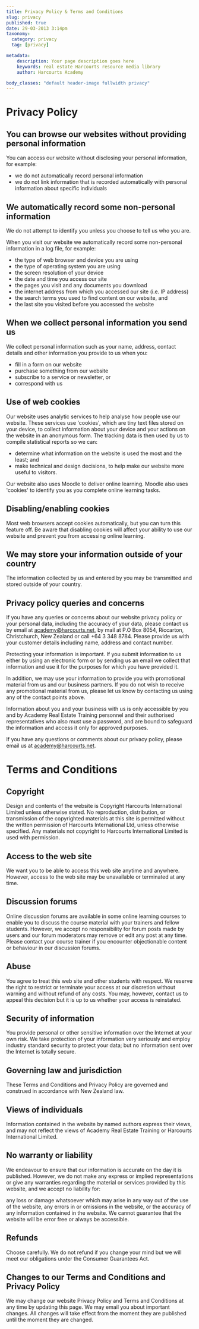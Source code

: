 ```yaml
---
title: Privacy Policy & Terms and Conditions
slug: privacy
published: true
date: 29-03-2013 3:14pm
taxonomy:
  category: privacy
  tag: [privacy]

metadata:
    description: Your page description goes here
    keywords: real estate Harcourts resource media library
    author: Harcourts Academy

body_classes: "default header-image fullwidth privacy"
---
```


# Privacy Policy

## You can browse our websites without providing personal information

You can access our website without disclosing your personal information, for example:

- we do not automatically record personal information
- we do not link information that is recorded automatically with personal information about specific individuals

## We automatically record some non-personal information

We do not attempt to identify you unless you choose to tell us who you are.

When you visit our website we automatically record some non-personal information in a log file, for example:

- the type of web browser and device you are using
- the type of operating system you are using
- the screen resolution of your device
- the date and time you access our site
- the pages you visit and any documents you download
- the internet address from which you accessed our site (i.e. IP address)
- the search terms you used to find content on our website, and
- the last site you visited before you accessed the website

## When we collect personal information you send us

We collect personal information such as your name, address, contact details and other information you provide to us when you:

- fill in a form on our website
- purchase something from our website
- subscribe to a service or newsletter, or
- correspond with us

## Use of web cookies

Our website uses analytic services to help analyse how people use our website. These services use 'cookies', which are tiny text files stored on your device, to collect information about your device and your actions on the website in an anonymous form. The tracking data is then used by us to compile statistical reports so we can:

- determine what information on the website is used the most and the least; and
- make technical and design decisions, to help make our website more useful to visitors.

Our website also uses Moodle to deliver online learning. Moodle also uses 'cookies' to identify you as you complete online learning tasks.

## Disabling/enabling cookies

Most web browsers accept cookies automatically, but you can turn this feature off. Be aware that disabling cookies will affect your ability to use our website and prevent you from accessing online learning.

## We may store your information outside of your country

The information collected by us and entered by you may be transmitted and stored outside of your country.

## Privacy policy queries and concerns

If you have any queries or concerns about our website privacy policy or your personal data, including the accuracy of your data, please contact us by email at [academy@harcourts.net](mailto:academy@harcourts.net), by mail at P.O Box 8054, Riccarton, Christchurch, New Zealand or call +64 3 348 8784. Please provide us with your customer details including name, address and contact number.

Protecting your information is important. If you submit information to us either by using an electronic form or by sending us an email we collect that information and use it for the purposes for which you have provided it.

In addition, we may use your information to provide you with promotional material from us and our business partners. If you do not wish to receive any promotional material from us, please let us know by contacting us using any of the contact points above.

Information about you and your business with us is only accessible by you and by Academy Real Estate Training personnel and their authorised representatives who also must use a password, and are bound to safeguard the information and access it only for approved purposes.

If you have any questions or comments about our privacy policy, please email us at [academy@harcourts.net](mailto:academy@harcourts.net).

# Terms and Conditions

## Copyright

Design and contents of the website is Copyright Harcourts International Limited unless otherwise stated. No reproduction, distribution, or transmission of the copyrighted materials at this site is permitted without the written permission of Harcourts International Ltd, unless otherwise specified. Any materials not copyright to Harcourts International Limited is used with permission.

## Access to the web site

We want you to be able to access this web site anytime and anywhere. However, access to the web site may be unavailable or terminated at any time.

## Discussion forums

Online discussion forums are available in some online learning courses to enable you to discuss the course material with your trainers and fellow students. However, we accept no responsibility for forum posts made by users and our forum moderators may remove or edit any post at any time. Please contact your course trainer if you encounter objectionable content or behaviour in our discussion forums.

## Abuse

You agree to treat this web site and other students with respect. We reserve the right to restrict or terminate your access at our discretion without warning and without refund of any costs. You may, however, contact us to appeal this decision but it is up to us whether your access is reinstated.

## Security of information

You provide personal or other sensitive information over the Internet at your own risk. We take protection of your information very seriously and employ industry standard security to protect your data; but no information sent over the Internet is totally secure.

## Governing law and jurisdiction

These Terms and Conditions and Privacy Policy are governed and construed in accordance with New Zealand law.

## Views of individuals

Information contained in the website by named authors express their views, and may not reflect the views of Academy Real Estate Training or Harcourts International Limited.

## No warranty or liability

We endeavour to ensure that our information is accurate on the day it is published. However, we do not make any express or implied representations or give any warranties regarding the material or services provided by this website, and we accept no liability for:

any loss or damage whatsoever which may arise in any way out of the use of the website,
any errors in or omissions in the website, or
the accuracy of any information contained in the website.
We cannot guarantee that the website will be error free or always be accessible.

## Refunds

Choose carefully. We do not refund if you change your mind but we will meet our obligations under the Consumer Guarantees Act.

## Changes to our Terms and Conditions and Privacy Policy

We may change our website Privacy Policy and Terms and Conditions at any time by updating this page. We may email you about important changes. All changes will take effect from the moment they are published until the moment they are changed.
